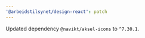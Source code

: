 ```yaml
---
'@arbeidstilsynet/design-react': patch
---
```


Updated dependency `@navikt/aksel-icons` to `^7.30.1`.
